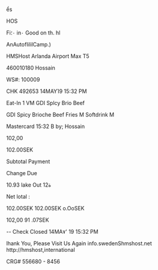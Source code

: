 ểs

HOS

Fi٠؛ in٠ Good on th. hl

AnAutoflililCamp.)

HMSHost  Arlanda  Airport
Max  Τ5

460010180  Hossain

WS#:  100009

CHK  492653
14ΜΑΥΊ9  15:32  PM

Eat-In
1  VM  GDI  Splcy  Brio  Beef

GDI  Spicy  Brioche  Beef
Fries  M
Softdrink  M

Mastercard
15:32  В  by;  Hossain

102,00

102.00SEK

Subtotal
Payment

Change  Due

10.93  lake  Out  12ة

Net  lotal :

102.00SEK
102.00SEK
o.OoSEK

102,00
91 .07SEK

--  Check  Closed
14MA٧' 19  15:32  PM

lhank  You,
Please  Visit  Us  Again
info.swedenShmshost.net
http://hmshost,international

CRG#  556680  -  8456

